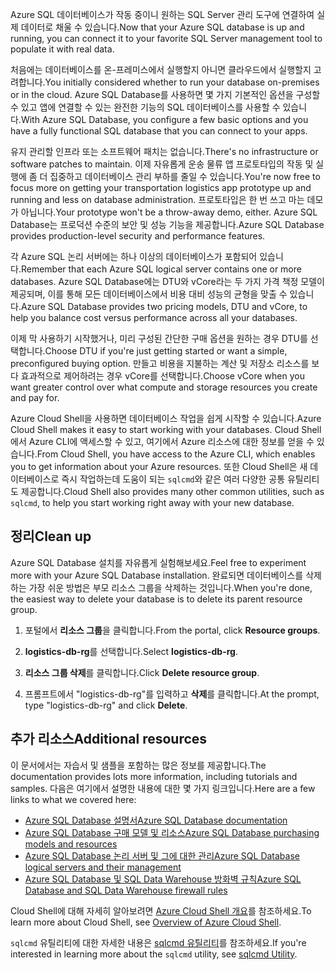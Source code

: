 <span data-ttu-id="f831e-101">Azure SQL 데이터베이스가 작동 중이니 원하는 SQL Server 관리 도구에 연결하여 실제 데이터로 채울 수 있습니다.</span><span class="sxs-lookup"><span data-stu-id="f831e-101">Now that your Azure SQL database is up and running, you can connect it to your favorite SQL Server management tool to populate it with real data.</span></span>

<span data-ttu-id="f831e-102">처음에는 데이터베이스를 온-프레미스에서 실행할지 아니면 클라우드에서 실행할지 고려합니다.</span><span class="sxs-lookup"><span data-stu-id="f831e-102">You initially considered whether to run your database on-premises or in the cloud.</span></span> <span data-ttu-id="f831e-103">Azure SQL Database를 사용하면 몇 가지 기본적인 옵션을 구성할 수 있고 앱에 연결할 수 있는 완전한 기능의 SQL 데이터베이스를 사용할 수 있습니다.</span><span class="sxs-lookup"><span data-stu-id="f831e-103">With Azure SQL Database, you configure a few basic options and you have a fully functional SQL database that you can connect to your apps.</span></span>

<span data-ttu-id="f831e-104">유지 관리할 인프라 또는 소프트웨어 패치는 없습니다.</span><span class="sxs-lookup"><span data-stu-id="f831e-104">There's no infrastructure or software patches to maintain.</span></span> <span data-ttu-id="f831e-105">이제 자유롭게 운송 물류 앱 프로토타입의 작동 및 실행에 좀 더 집중하고 데이터베이스 관리 부하를 줄일 수 있습니다.</span><span class="sxs-lookup"><span data-stu-id="f831e-105">You're now free to focus more on getting your transportation logistics app prototype up and running and less on database administration.</span></span> <span data-ttu-id="f831e-106">프로토타입은 한 번 쓰고 마는 데모가 아닙니다.</span><span class="sxs-lookup"><span data-stu-id="f831e-106">Your prototype won't be a throw-away demo, either.</span></span> <span data-ttu-id="f831e-107">Azure SQL Database는 프로덕션 수준의 보안 및 성능 기능을 제공합니다.</span><span class="sxs-lookup"><span data-stu-id="f831e-107">Azure SQL Database provides production-level security and performance features.</span></span>

<span data-ttu-id="f831e-108">각 Azure SQL 논리 서버에는 하나 이상의 데이터베이스가 포함되어 있습니다.</span><span class="sxs-lookup"><span data-stu-id="f831e-108">Remember that each Azure SQL logical server contains one or more databases.</span></span> <span data-ttu-id="f831e-109">Azure SQL Database에는 DTU와 vCore라는 두 가지 가격 책정 모델이 제공되며, 이를 통해 모든 데이터베이스에서 비용 대비 성능의 균형을 맞출 수 있습니다.</span><span class="sxs-lookup"><span data-stu-id="f831e-109">Azure SQL Database provides two pricing models, DTU and vCore, to help you balance cost versus performance across all your databases.</span></span>

<span data-ttu-id="f831e-110">이제 막 사용하기 시작했거나, 미리 구성된 간단한 구매 옵션을 원하는 경우 DTU를 선택합니다.</span><span class="sxs-lookup"><span data-stu-id="f831e-110">Choose DTU if you're just getting started or want a simple, preconfigured buying option.</span></span> <span data-ttu-id="f831e-111">만들고 비용을 지불하는 계산 및 저장소 리소스를 보다 효과적으로 제어하려는 경우 vCore를 선택합니다.</span><span class="sxs-lookup"><span data-stu-id="f831e-111">Choose vCore when you want greater control over what compute and storage resources you create and pay for.</span></span>

<span data-ttu-id="f831e-112">Azure Cloud Shell을 사용하면 데이터베이스 작업을 쉽게 시작할 수 있습니다.</span><span class="sxs-lookup"><span data-stu-id="f831e-112">Azure Cloud Shell makes it easy to start working with your databases.</span></span> <span data-ttu-id="f831e-113">Cloud Shell에서 Azure CLI에 액세스할 수 있고, 여기에서 Azure 리소스에 대한 정보를 얻을 수 있습니다.</span><span class="sxs-lookup"><span data-stu-id="f831e-113">From Cloud Shell, you have access to the Azure CLI, which enables you to get information about your Azure resources.</span></span> <span data-ttu-id="f831e-114">또한 Cloud Shell은 새 데이터베이스로 즉시 작업하는데 도움이 되는 `sqlcmd`와 같은 여러 다양한 공통 유틸리티도 제공합니다.</span><span class="sxs-lookup"><span data-stu-id="f831e-114">Cloud Shell also provides many other common utilities, such as `sqlcmd`, to help you start working right away with your new database.</span></span>

## <a name="clean-up"></a><span data-ttu-id="f831e-115">정리</span><span class="sxs-lookup"><span data-stu-id="f831e-115">Clean up</span></span>

<!---TODO: Update for sandbox?--->

<span data-ttu-id="f831e-116">Azure SQL Database 설치를 자유롭게 실험해보세요.</span><span class="sxs-lookup"><span data-stu-id="f831e-116">Feel free to experiment more with your Azure SQL Database installation.</span></span> <span data-ttu-id="f831e-117">완료되면 데이터베이스를 삭제하는 가장 쉬운 방법은 부모 리소스 그룹을 삭제하는 것입니다.</span><span class="sxs-lookup"><span data-stu-id="f831e-117">When you're done, the easiest way to delete your database is to delete its parent resource group.</span></span>

1. <span data-ttu-id="f831e-118">포털에서 **리소스 그룹**을 클릭합니다.</span><span class="sxs-lookup"><span data-stu-id="f831e-118">From the portal, click **Resource groups**.</span></span>

1. <span data-ttu-id="f831e-119">**logistics-db-rg**를 선택합니다.</span><span class="sxs-lookup"><span data-stu-id="f831e-119">Select **logistics-db-rg**.</span></span>

1. <span data-ttu-id="f831e-120">**리소스 그룹 삭제**를 클릭합니다.</span><span class="sxs-lookup"><span data-stu-id="f831e-120">Click **Delete resource group**.</span></span>

1. <span data-ttu-id="f831e-121">프롬프트에서 "logistics-db-rg"를 입력하고 **삭제**를 클릭합니다.</span><span class="sxs-lookup"><span data-stu-id="f831e-121">At the prompt, type "logistics-db-rg" and click **Delete**.</span></span>

## <a name="additional-resources"></a><span data-ttu-id="f831e-122">추가 리소스</span><span class="sxs-lookup"><span data-stu-id="f831e-122">Additional resources</span></span>

<span data-ttu-id="f831e-123">이 문서에서는 자습서 및 샘플을 포함하는 많은 정보를 제공합니다.</span><span class="sxs-lookup"><span data-stu-id="f831e-123">The documentation provides lots more information, including tutorials and samples.</span></span> <span data-ttu-id="f831e-124">다음은 여기에서 설명한 내용에 대한 몇 가지 링크입니다.</span><span class="sxs-lookup"><span data-stu-id="f831e-124">Here are a few links to what we covered here:</span></span>

- [<span data-ttu-id="f831e-125">Azure SQL Database 설명서</span><span class="sxs-lookup"><span data-stu-id="f831e-125">Azure SQL Database documentation</span></span>](https://docs.microsoft.com/azure/sql-database/)
- [<span data-ttu-id="f831e-126">Azure SQL Database 구매 모델 및 리소스</span><span class="sxs-lookup"><span data-stu-id="f831e-126">Azure SQL Database purchasing models and resources</span></span>](https://docs.microsoft.com/azure/sql-database/sql-database-service-tiers)
- [<span data-ttu-id="f831e-127">Azure SQL Database 논리 서버 및 그에 대한 관리</span><span class="sxs-lookup"><span data-stu-id="f831e-127">Azure SQL Database logical servers and their management</span></span>](https://docs.microsoft.com/azure/sql-database/sql-database-logical-servers)
- [<span data-ttu-id="f831e-128">Azure SQL Database 및 SQL Data Warehouse 방화벽 규칙</span><span class="sxs-lookup"><span data-stu-id="f831e-128">Azure SQL Database and SQL Data Warehouse firewall rules</span></span>](https://docs.microsoft.com/azure/sql-database/sql-database-firewall-configure)

<span data-ttu-id="f831e-129">Cloud Shell에 대해 자세히 알아보려면 [Azure Cloud Shell 개요](https://docs.microsoft.com/azure/cloud-shell/overview)를 참조하세요.</span><span class="sxs-lookup"><span data-stu-id="f831e-129">To learn more about Cloud Shell, see [Overview of Azure Cloud Shell](https://docs.microsoft.com/azure/cloud-shell/overview).</span></span>

<span data-ttu-id="f831e-130">`sqlcmd` 유틸리티에 대한 자세한 내용은 [sqlcmd 유틸리티](https://docs.microsoft.com/sql/tools/sqlcmd-utility?view=sql-server-2017)를 참조하세요.</span><span class="sxs-lookup"><span data-stu-id="f831e-130">If you're interested in learning more about the `sqlcmd` utility, see [sqlcmd Utility](https://docs.microsoft.com/sql/tools/sqlcmd-utility?view=sql-server-2017).</span></span>
